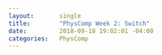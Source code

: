 ```yaml
---
layout:       single
title:        "PhysComp Week 2: Switch"
date:         2018-09-18 19:02:01 -04:00
categories:   PhysComp
---
```

